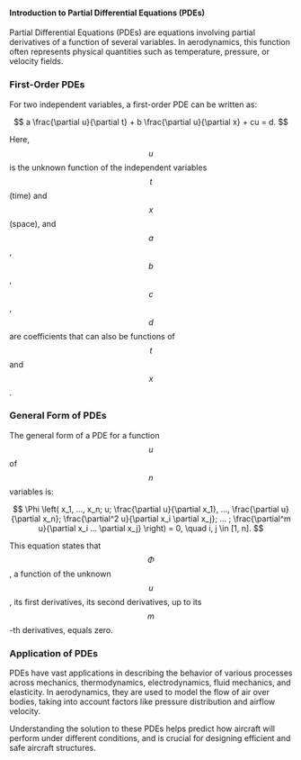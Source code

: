 #### Introduction to Partial Differential Equations (PDEs)

Partial Differential Equations (PDEs) are equations involving partial derivatives of a function of several variables. In aerodynamics, this function often represents physical quantities such as temperature, pressure, or velocity fields.

### First-Order PDEs

For two independent variables, a first-order PDE can be written as:

$$
a \frac{\partial u}{\partial t} + b \frac{\partial u}{\partial x} + cu = d.
$$

Here, $$  u  $$  is the unknown function of the independent variables $$  t  $$  (time) and $$  x  $$  (space), and $$  a  $$ , $$  b  $$ , $$  c  $$ , $$  d  $$  are coefficients that can also be functions of $$  t  $$  and $$  x  $$ .

### General Form of PDEs

The general form of a PDE for a function $$  u  $$  of $$  n  $$  variables is:

$$
\Phi \left( x_1, ..., x_n; u; \frac{\partial u}{\partial x_1}, ..., \frac{\partial u}{\partial x_n}; \frac{\partial^2 u}{\partial x_i \partial x_j}; ... ; \frac{\partial^m u}{\partial x_i ... \partial x_j} \right) = 0, \quad i, j \in [1, n].
$$

This equation states that $$ \Phi $$, a function of the unknown $$ u $$, its first derivatives, its second derivatives, up to its $$ m $$-th derivatives, equals zero.

### Application of PDEs

PDEs have vast applications in describing the behavior of various processes across mechanics, thermodynamics, electrodynamics, fluid mechanics, and elasticity. In aerodynamics, they are used to model the flow of air over bodies, taking into account factors like pressure distribution and airflow velocity.

Understanding the solution to these PDEs helps predict how aircraft will perform under different conditions, and is crucial for designing efficient and safe aircraft structures.
